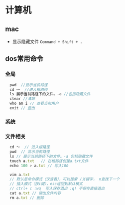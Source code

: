 # 计算机

## mac
- 显示隐藏文件   `Command + Shift + .`

## dos常用命令
### 全局
``` js
  pwd  //显示当前路径
  cd ～  //进入根路径
  ls 展示当前路径下的文件。-a //包括隐藏文件
  clear //清屏
  who am i // 查看当前用户
  exit // 登出
```
### 系统

### 文件相关
``` js
  cd ～  // 进入根路径
  pwd  // 显示当前路径
  ls // 展示当前路径下的文件。-a 包括隐藏文件
  touch a.txt   // 在根路径创建a.txt文件
  echo 100 > a.txt // 写入100

  vim a.txt
  // 默认是命令模式（仅查看），可以搜索 /关键字， n查找下一个
  // 插入模式（按i键），esc返回到默认模式
  // ctrl+ c :wq  写入保存退出 :q! 不保存直接退出
  cat a.txt // 输出文件内容
  rm a.txt // 删除
```